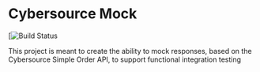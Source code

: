 # Cybersource Mock
[![Build Status](https://travis-ci.org/boaty82/cybersource-mock.svg?branch=master)

This project is meant to create the ability to mock responses, based on the Cybersource Simple Order API, to support functional integration testing